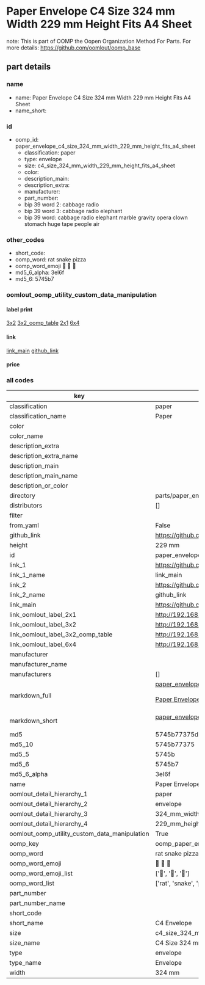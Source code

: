 # Paper Envelope C4 Size 324 mm Width 229 mm Height Fits A4 Sheet  

note: This is part of OOMP the Oopen Organization Method For Parts. For more details: https://github.com/oomlout/oomp_base

##  part details





### name
* name: Paper Envelope C4 Size 324 mm Width 229 mm Height Fits A4 Sheet
* name_short: 
### id
* oomp_id: paper_envelope_c4_size_324_mm_width_229_mm_height_fits_a4_sheet
  * classification: paper
  * type: envelope
  * size: c4_size_324_mm_width_229_mm_height_fits_a4_sheet
  * color: 
  * description_main: 
  * description_extra: 
  * manufacturer: 
  * part_number: 
  * bip 39 word 2: cabbage radio
  * bip 39 word 3: cabbage radio elephant
  * bip 39 word: cabbage radio elephant marble gravity opera clown stomach huge tape people air

### other_codes
* short_code: 
* oomp_word: rat snake pizza
* oomp_word_emoji :rat: :snake: :pizza:
* md5_6_alpha: 3el6f
* md5_6: 5745b7






### oomlout_oomp_utility_custom_data_manipulation
#### label print
[3x2](http://192.168.1.245:1112/?label=oomp%203el6f)
[3x2_oomp_table](http://192.168.1.107:1112/?label=oomp%203el6f)
[2x1](http://192.168.1.242:1112/?label=oomp%203el6f)
[6x4](http://192.168.1.55:1112/?label=oomp%203el6f)    

#### link

[link_main](https://github.com/oomlout/oomlout_oomp_current_version_messy/tree/main/parts/paper_envelope_c4_size_324_mm_width_229_mm_height_fits_a4_sheet) [github_link](https://github.com/oomlout/oomlout_oomp_part_src/tree/main/parts/paper_envelope_c4_size_324_mm_width_229_mm_height_fits_a4_sheet)                             

#### price







### all codes 
| key | value |  
| --- | --- |  
| classification | paper |  
| classification_name | Paper |  
| color |  |  
| color_name |  |  
| description_extra |  |  
| description_extra_name |  |  
| description_main |  |  
| description_main_name |  |  
| description_or_color |   |  
| directory | parts/paper_envelope_c4_size_324_mm_width_229_mm_height_fits_a4_sheet |  
| distributors | [] |  
| filter |  |  
| from_yaml | False |  
| github_link | https://github.com/oomlout/oomlout_oomp_part_src/tree/main/parts/paper_envelope_c4_size_324_mm_width_229_mm_height_fits_a4_sheet |  
| height | 229 mm |  
| id | paper_envelope_c4_size_324_mm_width_229_mm_height_fits_a4_sheet |  
| link_1 | https://github.com/oomlout/oomlout_oomp_current_version_messy/tree/main/parts/paper_envelope_c4_size_324_mm_width_229_mm_height_fits_a4_sheet |  
| link_1_name | link_main |  
| link_2 | https://github.com/oomlout/oomlout_oomp_part_src/tree/main/parts/paper_envelope_c4_size_324_mm_width_229_mm_height_fits_a4_sheet |  
| link_2_name | github_link |  
| link_main | https://github.com/oomlout/oomlout_oomp_current_version_messy/tree/main/parts/paper_envelope_c4_size_324_mm_width_229_mm_height_fits_a4_sheet |  
| link_oomlout_label_2x1 | http://192.168.1.242:1112/?label=oomp%203el6f |  
| link_oomlout_label_3x2 | http://192.168.1.245:1112/?label=oomp%203el6f |  
| link_oomlout_label_3x2_oomp_table | http://192.168.1.107:1112/?label=oomp%203el6f |  
| link_oomlout_label_6x4 | http://192.168.1.55:1112/?label=oomp%203el6f |  
| manufacturer |  |  
| manufacturer_name |  |  
| manufacturers | [] |  
| markdown_full | [paper_envelope_c4_size_324_mm_width_229_mm_height_fits_a4_sheet](https://github.com/oomlout/oomlout_oomp_current_version_messy/tree/main/parts/paper_envelope_c4_size_324_mm_width_229_mm_height_fits_a4_sheet)<br>[](https://github.com/oomlout/oomlout_oomp_current_version_messy/tree/main/parts/paper_envelope_c4_size_324_mm_width_229_mm_height_fits_a4_sheet)<br>[Paper Envelope C4 Size 324 Mm Width 229 Mm Height Fits A4 Sheet](https://github.com/oomlout/oomlout_oomp_current_version_messy/tree/main/parts/paper_envelope_c4_size_324_mm_width_229_mm_height_fits_a4_sheet)<br><br> |  
| markdown_short | [paper_envelope_c4_size_324_mm_width_229_mm_height_fits_a4_sheet](https://github.com/oomlout/oomlout_oomp_current_version_messy/tree/main/parts/paper_envelope_c4_size_324_mm_width_229_mm_height_fits_a4_sheet)<br><br> |  
| md5 | 5745b77375d625826d33087a8fac30fd |  
| md5_10 | 5745b77375 |  
| md5_5 | 5745b |  
| md5_6 | 5745b7 |  
| md5_6_alpha | 3el6f |  
| name | Paper Envelope C4 Size 324 mm Width 229 mm Height Fits A4 Sheet |  
| oomlout_detail_hierarchy_1 | paper |  
| oomlout_detail_hierarchy_2 | envelope |  
| oomlout_detail_hierarchy_3 | 324_mm_width |  
| oomlout_detail_hierarchy_4 | 229_mm_height |  
| oomlout_oomp_utility_custom_data_manipulation | True |  
| oomp_key | oomp_paper_envelope_c4_size_324_mm_width_229_mm_height_fits_a4_sheet |  
| oomp_word | rat snake pizza |  
| oomp_word_emoji | :rat: :snake: :pizza: |  
| oomp_word_emoji_list | [':rat:', ':snake:', ':pizza:'] |  
| oomp_word_list | ['rat', 'snake', 'pizza'] |  
| part_number |  |  
| part_number_name |  |  
| short_code |  |  
| short_name | C4 Envelope |  
| size | c4_size_324_mm_width_229_mm_height_fits_a4_sheet |  
| size_name | C4 Size 324 mm Width 229 mm Height Fits A4 Sheet |  
| type | envelope |  
| type_name | Envelope |  
| width | 324 mm |  
